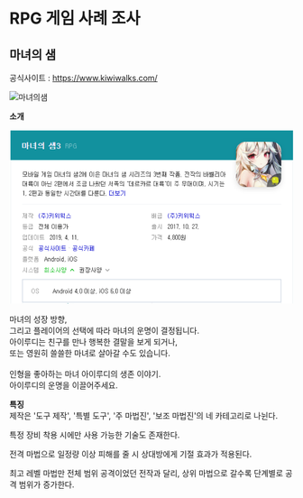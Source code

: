 
# RPG 게임 사례 조사


## 마녀의 샘

공식사이트 : https://www.kiwiwalks.com/ <br>

![마녀의샘](https://lh3.googleusercontent.com/InQRX4iElwZ4Dbb1dxDmKMqvxZqRpmU0iIIW009l5u7SZIcjGLh_iaMHjCK6TLEjp083=w1920-h969-rw "마녀의샘 이미지 입니다.")
<br>

**소개** <br>

![소개이미지](./Pictures/Spring3.PNG)

마녀의 성장 방향, <br>
그리고 플레이어의 선택에 따라 마녀의 운명이 결정됩니다. <br>
아이루디는 친구를 만나 행복한 결말을 보게 되거나, <br>
또는 영원히 쓸쓸한 마녀로 살아갈 수도 있습니다. <br>
<br>
인형을 좋아하는 마녀 아이루디의 생존 이야기. <br>
아이루디의 운명을 이끌어주세요. <br>

**특징**
<br>
제작은 '도구 제작', '특별 도구', '주 마법진', '보조 마법진'의 네 카테고리로 나뉜다. <br>

특정 장비 착용 시에만 사용 가능한 기술도 존재한다. <br>

전격 마법으로 일정량 이상 피해를 줄 시 상대방에게 기절 효과가 적용된다. <br>

최고 레벨 마법만 전체 범위 공격이었던 전작과 달리, 상위 마법으로 갈수록 단계별로 공격 범위가 증가한다. <br>